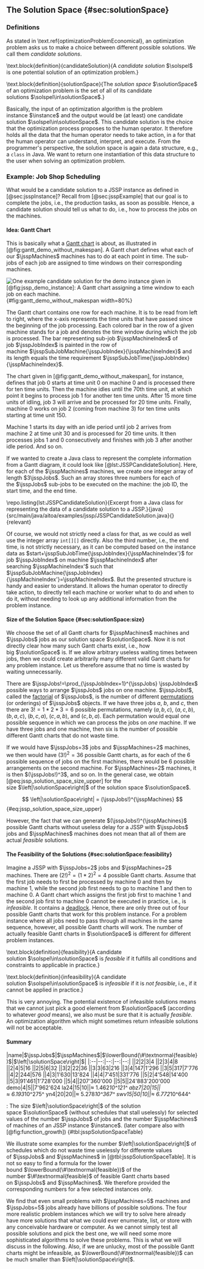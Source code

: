 ## The Solution Space {#sec:solutionSpace}

### Definitions

As stated in \text.ref{optimizationProblemEconomical}, an optimization problem asks us to make a choice between different possible solutions.
We call them *candidate solutions*.

\text.block{definition}{candidateSolution}{A *candidate solution*&nbsp;$\solspel$ is one potential solution of an optimization problem.}

\text.block{definition}{solutionSpace}{The *solution space*&nbsp;$\solutionSpace$ of an optimization problem is the set of all of its candidate solutions&nbsp;$\solspel\in\solutionSpace$.}

Basically, the input of an optimization algorithm is the problem instance&nbsp;$\instance$ and the output would be (at least) one candidate solution&nbsp;$\solspel\in\solutionSpace$.
This candidate solution is the choice that the optimization process proposes to the human operator.
It therefore holds all the data that the human operator needs to take action, in a for that the human operator can understand, interpret, and execute.
From the programmer's perspective, the solution space is again a data structure, e.g., a `class` in Java.
We want to return one instantiation of this data structure to the user when solving an optimization problem.

### Example: Job Shop Scheduling

What would be a candidate solution to a JSSP instance as defined in [@sec:jsspInstance]?
Recall from [@sec:jsspExample] that our goal is to complete the jobs, i.e., the production tasks, as soon as possible.
Hence, a candidate solution should tell us what to do, i.e., how to process the jobs on the machines.

#### Idea: Gantt Chart

This is basically what a [Gantt chart](http://en.wikipedia.org/wiki/Gantt_chart) is about, as illustrated in [@fig:gantt_demo_without_makespan].
A Gantt chart defines what each of our&nbsp;$\jsspMachines$ machines has to do at each point in time.
The sub-jobs of each job are assigned to time windows on their corresponding machines.

![One example candidate solution for the demo instance given in [@fig:jssp_demo_instance]: A Gantt chart assigning a time window to each job on each machine.](\relative.path{gantt_demo_without_makespan.svgz}){#fig:gantt_demo_without_makespan width=80%}

The Gantt chart contains one row for each machine.
It is to be read from left to right, where the x-axis represents the time units that have passed since the beginning of the job processing.
Each colored bar in the row of a given machine stands for a job and denotes the time window during which the job is processed.
The bar representing sub-job&nbsp;$\jsspMachineIndex$ of job&nbsp;$\jsspJobIndex$ is painted in the row of machine&nbsp;$\jsspSubJobMachine{\jsspJobIndex}{\jsspMachineIndex}$ and its length equals the time requirement&nbsp;$\jsspSubJobTime{\jsspJobIndex}{\jsspMachineIndex}$.

The chart given in [@fig:gantt_demo_without_makespan], for instance, defines that job&nbsp;0 starts at time unit&nbsp;0 on machine&nbsp;0 and is processed there for ten time units.
Then the machine idles until the 70th time unit, at which point it begins to process job&nbsp;1 for another ten time units.
After 15&nbsp;more time units of idling, job&nbsp;3 will arrive and be processed for 20&nbsp;time units.
Finally, machine&nbsp;0 works on job&nbsp;2 (coming from machine&nbsp;3) for ten time units starting at time unit&nbsp;150.

Machine&nbsp;1 starts its day with an idle period until job&nbsp;2 arrives from machine&nbsp;2 at time unit&nbsp;30 and is processed for 20&nbsp;time units.
It then processes jobs&nbsp;1 and&nbsp;0 consecutively and finishes with job&nbsp;3 after another idle period.
And so on.

If we wanted to create a Java class to represent the complete information from a Gantt diagram, it could look like [@lst:JSSPCandidateSolution].
Here, for each of the&nbsp;$\jsspMachines$ machines, we create one integer array of length&nbsp;$3\jsspJobs$.
Such an array stores three numbers for each of the&nbsp;$\jsspJobs$ sub-jobs to be executed on the machine: the job ID, the start time, and the end time.

\repo.listing{lst:JSSPCandidateSolution}{Excerpt from a Java class for representing the data of a candidate solution to a JSSP.}{java}{src/main/java/aitoa/examples/jssp/JSSPCandidateSolution.java}{}{relevant}

Of course, we would not strictly need a class for that, as we could as well use the integer array `int[][]` directly.
Also the third number, i.e., the end time, is not strictly necessary, as it can be computed based on the instance data as $start+\jsspSubJobTime{\jsspJobIndex}{\jsspMachineIndex'}$ for job&nbsp;$\jsspJobIndex$ on machine&nbsp;$\jsspMachineIndex$ after searching&nbsp;$\jsspMachineIndex'$ such that $\jsspSubJobMachine{\jsspJobIndex}{\jsspMachineIndex'}=\jsspMachineIndex$.
But the presented structure is handy and easier to understand.
It allows the human operator to directly take action, to directly tell each machine or worker what to do and when to do it, without needing to look up any additional information from the problem instance.

#### Size of the Solution Space {#sec:solutionSpace:size}

We choose the set of all Gantt charts for $\jsspMachines$&nbsp;machines and $\jsspJobs$&nbsp;jobs as our solution space&nbsp;$\solutionSpace$.
Now it is not directly clear how many such Gantt charts exist, i.e., how big&nbsp;$\solutionSpace$ is.
If we allow arbitrary useless waiting times between jobs, then we could create arbitrarily many different valid Gantt charts for any problem instance.
Let us therefore assume that no time is wasted by waiting unnecessarily.

There are&nbsp;$\jsspJobs!=\prod_{\jsspJobIndex=1}^{\jsspJobs} \jsspJobIndex$ possible ways to arrange $\jsspJobs$&nbsp;jobs on one machine.
$\jsspJobs!$, called the [factorial](http://en.wikipedia.org/wiki/Factorial) of&nbsp;$\jsspJobs$, is the number of different [permutations](http://en.wikipedia.org/wiki/Permutation) (or orderings) of&nbsp;$\jsspJobs$ objects.
If we have three jobs $a$, $b$, and $c$, then there are $3!=1*2*3=6$ possible permutations, namely $(a,b,c)$, $(a,c,b)$, $(b,a,c)$, $(b, c, a)$, $(c, a, b)$, and $(c, b, a)$.
Each permutation would equal one possible sequence in which we can process the jobs on *one* machine.
If we have three jobs and one machine, then six is the number of possible different Gantt charts that do not waste time.

If we would have&nbsp;$\jsspJobs=3$ jobs and&nbsp;$\jsspMachines=2$ machines, we then would have $(3!)^2=36$ possible Gantt charts, as for each of the&nbsp;6 possible sequence of jobs on the first machines, there would be&nbsp;6 possible arrangements on the second machine.
For&nbsp;$\jsspMachines=2$ machines, it is then $(\jsspJobs!)^3$, and so on.
In the general case, we obtain [@eq:jssp_solution_space_size_upper] for the size&nbsp;$\left|\solutionSpace\right|$ of the solution space&nbsp;$\solutionSpace$.

$$ \left|\solutionSpace\right| = (\jsspJobs!)^{\jsspMachines} $$ {#eq:jssp_solution_space_size_upper}

However, the fact that we can generate $(\jsspJobs!)^{\jsspMachines}$ possible Gantt charts without useless delay for a JSSP with&nbsp;$\jsspJobs$ jobs and&nbsp;$\jsspMachines$ machines does not mean that all of them are actual *feasible* solutions.

#### The Feasibility of the Solutions {#sec:solutionSpace:feasibility}

Imagine a JSSP with&nbsp;$\jsspJobs=2$ jobs and&nbsp;$\jsspMachines=2$ machines.
There are&nbsp;$(2!)^2=(1*2)^2=4$ possible Gantt charts.
Assume that the first job needs to first be processed by machine&nbsp;0 and then by machine&nbsp;1, while the second job first needs to go to machine&nbsp;1 and then to machine&nbsp;0.
A Gantt chart which assigns the first job first to machine&nbsp;1 and the second job first to machine&nbsp;$0$ cannot be executed in practice, i.e., is *infeasible*.
It contains a [deadlock](http://en.wikipedia.org/wiki/Deadlock).
Hence, there are only three out of four possible Gantt charts that work for this problem instance.
For a problem instance where all jobs need to pass through all machines in the same sequence, however, all possible Gantt charts will work.
The number of actually feasible Gantt charts in&nbsp;$\solutionSpace$ is different for different problem instances.

\text.block{definition}{feasibility}{A candidate solution&nbsp;$\solspel\in\solutionSpace$ is *feasible* if it fulfills all conditions and constraints to applicable in practice.}

\text.block{definition}{infeasibility}{A candidate solution&nbsp;$\solspel\in\solutionSpace$ is *infeasible* if it is *not feasible*, i.e., if it cannot be applied in practice.}

This is very annoying.
The potential existence of infeasible solutions means that we cannot just pick a good element from&nbsp;$\solutionSpace$ (according to whatever *good* means), we also must be sure that it is actually *feasible*.
An optimization algorithm which might sometimes return infeasible solutions will not be acceptable. 

#### Summary 

|name|$\jsspJobs$|$\jsspMachines$|$\lowerBound(\#\textnormal{feasible})$|$\left|\solutionSpace\right|$|
|:--|--:|--:|--:|--:|
||2|2|3|4
||2|3|4|8
||2|4|5|16
||2|5|6|32
||3|2|22|36
||3|3|63|216
||3|4|147|1'296
||3|5|317|7'776
||4|2|244|576
||4|3|1'630|13'824
||4|4|7'451|331'776
||5|2|4'548|14'400
||5|3|91'461|1'728'000
||5|4||207'360'000
||5|5||24'883'200'000
demo|4|5||7'962'624
la24|15|10||$\approx$&nbsp;1.462*10^121^
abz7|20|15||$\approx$&nbsp;6.193*10^275^
yn4|20|20||$\approx$&nbsp;5.278*10^367^
swv15|50|10||$\approx$&nbsp;6.772*10^644^

: The size&nbsp;$\left|\solutionSpace\right|$ of the solution space&nbsp;$\solutionSpace$ (without schedules that stall uselessly) for selected values of the number&nbsp;$\jsspJobs$ of jobs and the number&nbsp;$\jsspMachines$ of machines of an JSSP instance&nbsp;$\instance$. (later compare also with [@fig:function_growth]) {#tbl:jsspSolutionSpaceTable}

We illustrate some examples for the number&nbsp;$\left|\solutionSpace\right|$ of schedules which do not waste time uselessly for differente values of&nbsp;$\jsspJobs$ and&nbsp;$\jsspMachines$ in [@tbl:jsspSolutionSpaceTable].
It is not so easy to find a formula for the lower bound&nbsp;$\lowerBound(\#\textnormal{feasible})$ of the number&nbsp;$\#\textnormal{feasible}$ of feasible Gantt charts based on&nbsp;$\jsspJobs$ and&nbsp;$\jsspMachines$.
We therefore provided the corresponding numbers for a few selected instances only.

We find that even small problems with $\jsspMachines=5$ machines and $\jsspJobs=5$ jobs already have billions of possible solutions.
The four more realistic problem instances which we will try to solve here already have more solutions that what we could ever enumerate, list, or store with any conceivable hardware or computer.
As we cannot simply test all possible solutions and pick the best one, we will need some more sophisticated algorithms to solve these problems.
This is what we will discuss in the following.
Also, if we are unlucky, most of the possible Gantt charts might be infeasible, as&nbsp;$\lowerBound(\#\textnormal{feasible})$ can be much smaller than&nbsp;$\left|\solutionSpace\right|$.

